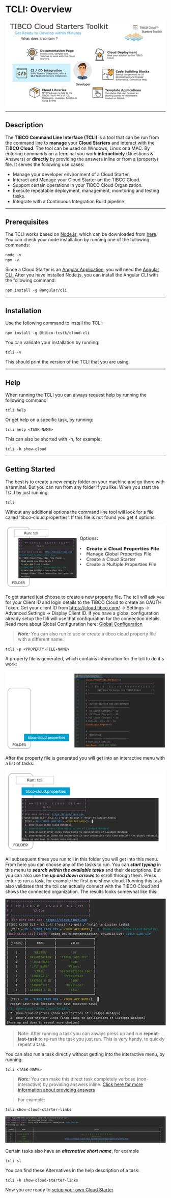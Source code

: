 # TCLI: Overview

<p align="center">
    <img src="001_Toolkit.png" width="800"/>
</p>

---

## Description
The **TIBCO Command Line Interface (TCLI)** is a tool that can be run from the command line to **manage** your **Cloud Starters** and interact with the **TIBCO Cloud**. The tool can be used on Windows, Linux or a MAC. By entering commands on a terminal you work **interactively** (Questions & Answers) or **directly** by providing the answers inline or from a (property) file. It serves the following use cases:

* Manage your developer environment of a Cloud Starter.
* Interact and Manage your Cloud Starter on the TIBCO Cloud.
* Support certain operations in your TIBCO Cloud Organization.
* Execute repeatable deployment, management, monitoring and testing tasks.
* Integrate with a Continuous Integration Build pipeline

---

## Prerequisites

The TCLI works based on <a href="https://nodejs.org/en/download/" target="_blank">Node.js</a>, which can be downloaded from <a href="https://nodejs.org/en/download/" target="_blank">here</a>.
You can check your node installation by running one of the following commands:

```console
node -v
npm -v
```

Since a Cloud Starter is an <a href="https://angular.io/" target="_blank">Angular Application</a>, you will need the <a href="https://cli.angular.io/" target="_blank">Angular CLI.</a> After you have installed Node.js, you can install the Angular CLI with the following command:

```console
npm install -g @angular/cli
```

---

## Installation

Use the following command to install the TCLI:

```console
npm install -g @tibco-tcstk/cloud-cli
```

You can validate your installation by running:

```console
tcli -v
```

This should print the version of the TCLI that you are using.

---

## Help
When running the TCLI you can always request help by running the following command:

```console
tcli help
```

Or get help on a specific task, by running:

```console
tcli help <TASK-NAME>
```

This can also be shorted with -h, for example:

```console
tcli -h show-cloud
```

---

## Getting Started
The best is to create a new empty folder on your machine and go there with a terminal. But you can run from any folder if you like. When you start the TCLI by just running:

```console
tcli 
```

Without any additional options the command line tool will look for a file called 'tibco-cloud.properties'. If this file is not found you get 4 options:

<p align="center">
    <img src="001_New_Folder.png"/>
</p>

To get started just choose to create a new property file. The tcli will ask you for your Client ID and login details to the TIBCO Cloud to create an OAUTH Token. Get your client ID from https://cloud.tibco.com/ -> Settings -> Advanced Settings -> Display Client ID. If you have a global configuration already setup the tcli will use that configuration for the connection details. Read more about Global Configuration here: [Global Configuration](./002_Global_Configuration.md)

> ***Note:*** You can also run to use or create a tibco cloud property file with a different name:

```console
tcli -p <PROPERTY-FILE-NAME>
```

A property file is generated, which contains information for the tcli to do it's work:

<p align="center">
    <img src="001_Prop_File.png"/>
</p>

After the property file is generated you will get into an interactive menu with a list of tasks:

<p align="center">
    <img src="001_Tasks.png"/>
</p>

All subsequent times you run tcli in this folder you will get into this menu. From here you can choose any of the tasks to run. You can ***start typing*** in this menu to ***search within the available tasks*** and their descriptions. But you can also use the ***up and down arrows*** to scroll through them. Press enter to run a task, for example the first one show-cloud. Running this task also validates that the tcli can actually connect with the TIBCO Cloud and shows the connected organization. The results looks somewhat like this:

<p align="center">
    <img src="001_Show_Cloud.png" width="600"/>
</p>


> Note: After running a task you can always press up and run **repeat-last-task** to re-run the task you just run. This is very handy, to quickly repeat a task.

You can also run a task directly without getting into the interactive menu, by running:

```console
tcli <TASK-NAME>
```

> ***Note:*** You can make this direct task completely verbose (non-interactive) by providing answers inline. [Click here for more information about providing answers](./006_Passing_In_Answers.md)


> For example:

```console
tcli show-cloud-starter-links
```

<p align="center">
    <img src="001_Show_Links.png"/>
</p>

Certain tasks also have an ***alternative short name***, for example

```console
tcli sl
```

You can find these Alternatives in the help description of a task:

```console
tcli -h show-cloud-starter-links
```

Now you are ready to [setup your own Cloud Starter](./003_Get_Started_With_Cloud_Starters.md)


